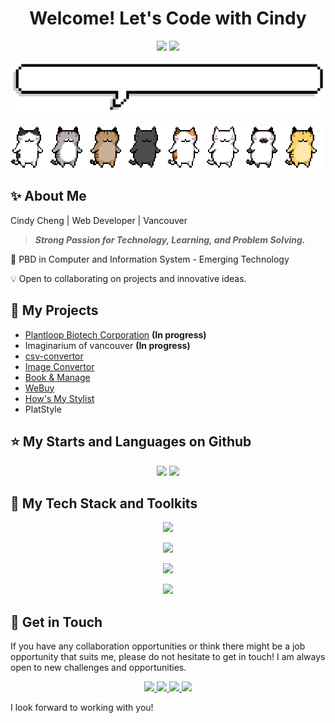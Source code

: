 
<h1 align="center">Welcome! Let's Code with Cindy</h1>

<p align="center"> 
  <img src="https://img.shields.io/github/followers/chengcindyy?style=for-the-badge&color=%23FF9FB2" />
  <img src="https://img.shields.io/github/created-at/chengcindyy/chengcindyy?style=for-the-badge&color=%23FBDCE2" />
</p>

![titleGIF](/pixel-speech-bubble.gif)

![dividerGIF](/ezgif-6-1d4bacd318.gif)

## :sparkles: About Me

Cindy Cheng  |  Web Developer  |  Vancouver

> ***Strong Passion for Technology, Learning, and Problem Solving.***

:book: PBD in Computer and Information System - Emerging Technology

:bulb: Open to collaborating on projects and innovative ideas.

## :dart: My Projects
- [Plantloop Biotech Corporation](https://plantloopbiotech.com/) **(In progress)**
- Imaginarium of vancouver **(In progress)**
- [csv-convertor](https://github.com/chengcindyy/csv-convertor)
- [Image Convertor](https://github.com/chengcindyy/image_convertor)
- [Book & Manage](https://booknmanage.codingwithcindy.com)
- [WeBuy](https://github.com/chengcindyy/WeBuy)
- [How's My Stylist](https://github.com/chengcindyy/CSIS4175-HMS)
- PlatStyle

## :star: My Starts and Languages on Github

<p align="center">
  <img src="https://github-readme-stats.vercel.app/api?username=chengcindyy&theme=dark&hide_border=true&count_private=true&hide=stars,issues,contribs&show_icons=true&rank_icon=percentile&line_height=30&bg_color=00000000&show=prs_merged,prs_merged_percentage" />
  <img src="https://github-readme-stats.vercel.app/api/top-langs/?username=chengcindyy&hide_border=true&theme=dark&layout=compact&bg_color=00000000" />
</p>

## :gem: My Tech Stack and Toolkits

<p align="center">
  <a href="https://skillicons.dev">
    <img src="https://skillicons.dev/icons?i=java,js,html,css,ts,tailwind" />
  </a>
</p>
<p align="center">
  <a href="https://skillicons.dev">
    <img src="https://skillicons.dev/icons?i=react,nodejs,express,npm,nextjs,vite,bootstrap,materialui,mongodb,firebase" />
  </a>
</p>
<p align="center">
  <a href="https://skillicons.dev">
    <img src="https://skillicons.dev/icons?i=vscode,eclipse,idea,aws,github,heroku,netlify" />
  </a>
</p>
<p align="center">
  <a href="https://skillicons.dev">
    <img src="https://skillicons.dev/icons?i=bash,py,cs,gcp,docker,mysql,anaconda,unity" />
  </a>
</p>

## :pushpin: Get in Touch

If you have any collaboration opportunities or think there might be a job opportunity that suits me, please do not hesitate to get in touch! I am always open to new challenges and opportunities.

<p align="center"> 
   <a href="https://codingwithcindy.com/">
    <img src="https://img.shields.io/badge/Portfolio-%2523000000.svg?style=for-the-badge&logo=protodotio&logoColor=white&color=%23462749" />
  </a>
  <a href="mailto:cindy.cheng@outlook.com">
    <img src="https://img.shields.io/badge/Gmail-D14836?style=for-the-badge&logo=gmail&logoColor=white" />
  </a>
  <a href="https://www.linkedin.com/in/chengcindyy/">
    <img src="https://img.shields.io/badge/LinkedIn-0077B5?style=for-the-badge&logo=linkedin&logoColor=white" />
  </a>
   <a href="https://www.instagram.com/cindyc_cc/">
    <img src="https://img.shields.io/badge/Instagram-E4405F?style=for-the-badge&logo=instagram&logoColor=white" />
  </a>
</p>

I look forward to working with you!
